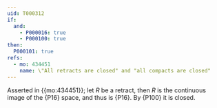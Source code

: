 ```yaml
---
uid: T000312
if:
  and:
    - P000016: true
    - P000100: true
then:
  P000101: true
refs:
  - mo: 434451
    name: \"All retracts are closed" and "all compacts are closed"
---
```


Asserted in {{mo:434451}}; let $R$ be a retract, then $R$ is the continuous image of
the {P16} space, and thus is {P16}. By {P100} it is closed.
